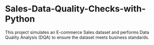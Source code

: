 # Sales-Data-Quality-Checks-with-Python
This project simulates an E-commerce Sales dataset and performs Data Quality Analysis (DQA) to ensure the dataset meets business standards.
